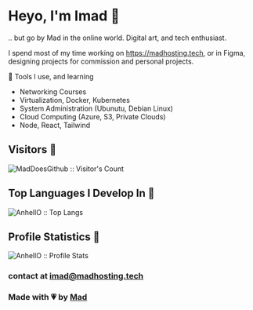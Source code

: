 # Heyo, I'm Imad 🍂
.. but go by Mad in the online world. Digital art, and tech enthusiast.

I spend most of my time working on https://madhosting.tech, or in Figma, designing projects for commission and personal projects.

🍰 Tools I use, and learning
- Networking Courses
- Virtualization, Docker, Kubernetes
- System Administration (Ubunutu, Debian Linux)
- Cloud Computing (Azure, S3, Private Clouds)
- Node, React, Tailwind

## Visitors 🍍

<p><img src="https://profile-counter.glitch.me/{MadDoesGithub}/count.svg" alt="MadDoesGithub :: Visitor's Count" /></p>

## Top Languages I Develop In 🍓

<p><img src="https://github-readme-stats.vercel.app/api/top-langs/?username=MadDoesGithub&langs_count=10&theme=dracula&layout=compact" alt="AnhellO :: Top Langs" /></p>

## Profile Statistics 🍒

<p><img src="https://github-readme-stats.vercel.app/api?username=MadDoesGithub&show_icons=true&theme=dracula" alt="AnhellO :: Profile Stats" /></p>

### contact at [imad@madhosting.tech](mailto:imad@madhosting.tech)
### Made with 💗 by [Mad](https://madhosting.tech)
